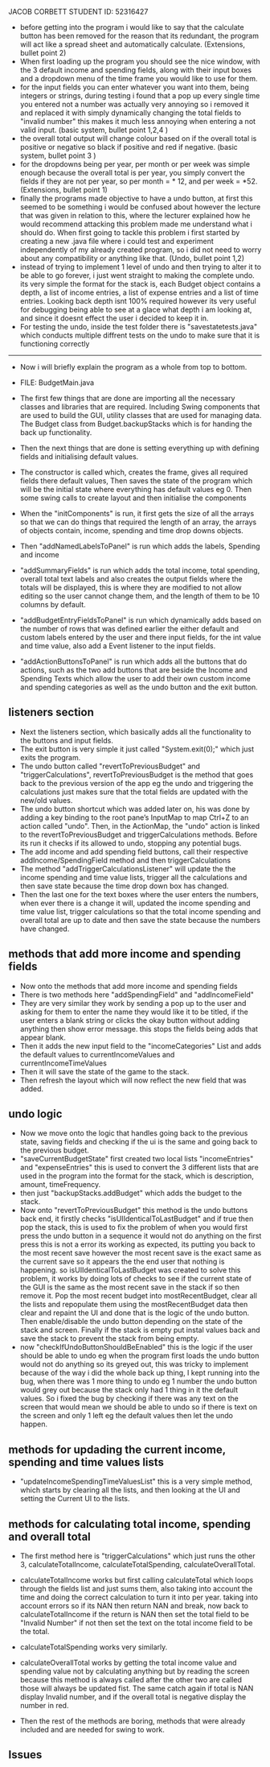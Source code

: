 JACOB CORBETT
STUDENT ID: 52316427

- before getting into the program i would like to say that the calculate button has been removed for the reason that its redundant, the program will act like a spread sheet and automatically calculate. (Extensions, bullet point 2)
- When first loading up the program you should see the nice window, with the 3 default income and spending fields, along with their input boxes and a dropdown menu of the time frame you would like to use for them.
- for the input fields you can enter whatever you want into them, being integers or strings, during testing i found that a pop up every single time you entered not a number was actually very annoying so i removed it and replaced it with simply dynamically changing the total fields to "invalid number" this makes it much less annoying when entering a not valid input. (basic system, bullet point 1,2,4 )
- the overall total output will change colour based on if the overall total is positive or negative so black if positive and red if negative. (basic system, bullet point 3 )
- for the dropdowns being per year, per month or per week was simple enough because the overall total is per year, you simply convert the fields if they are not per year, so per month = * 12, and per week = *52. (Extensions, bullet point 1)
- finally the programs made objective to have a undo button, at first this seemed to be something i would be confused about however the lecture that was given in relation to this, where the lecturer explained how he would recommend attacking this problem made me understand what i should do. When first going to tackle this problem i first started by creating a new .java file where i could test and experiment independently of my already created program, so i did not need to worry about any compatibility or anything like that. (Undo, bullet point 1,2)
- instead of trying to implement 1 level of undo and then trying to alter it to be able to go forever, i just went straight to making the complete undo. its very simple the format for the stack is, each Budget object contains a depth, a list of income entries, a list of expense entries and a list of time entries. Looking back depth isnt 100% required however its very useful for debugging being able to see at a glace what depth i am looking at, and since it doesnt effect the user i decided to keep it in.
- For testing the undo, inside the test folder there is "savestatetests.java" which conducts multiple diffrent tests on the undo to make sure that it is functioning correctly

---

- Now i will briefly explain the program as a whole from top to bottom.
- FILE: BudgetMain.java

- The first few things that are done are importing all the necessary classes and libraries that are required. Including Swing components that are used to build the GUI, utility classes that are used for managing data. The Budget class from Budget.backupStacks which is for handing the back up functionality.
- Then the next things that are done is setting everything up with defining fields and initialising default values.

- The constructor is called which, creates the frame, gives all required fields there default values, Then saves the state of the program which will be the initial state where everything has default values eg 0. Then some swing calls to create layout and then initialise the components

- When the "initComponents" is run, it first gets the size of all the arrays so that we can do things that required the length of an array, the arrays of objects contain, income, spending and time drop downs objects.
- Then "addNamedLabelsToPanel" is run which adds the labels, Spending and income
- "addSummaryFields" is run which adds the total income, total spending, overall total text labels and also creates the output fields where the totals will be displayed, this is where they are modified to not allow editing so the user cannot change them, and the length of them to be 10 columns by default.
- "addBudgetEntryFieldsToPanel" is run which dynamically adds based on the number of rows that was defined earlier the either default and custom labels entered by the user and there input fields, for the int value and time value, also add a Event listener to the input fields.
- "addActionButtonsToPanel" is run which adds all the buttons that do actions, such as the two add buttons that are beside the Income and Spending Texts which allow the user to add their own custom income and spending categories as well as the undo button and the exit button.

## listeners section

- Next the listeners section, which basically adds all the functionality to the buttons and input fields.
- The exit button is very simple it just called "System.exit(0);" which just exits the program.
- The undo button called "revertToPreviousBudget" and "triggerCalculations", revertToPreviousBudget is the method that goes back to the previous version of the app eg the undo and triggering the calculations just makes sure that the total fields are updated with the new/old values.
- The undo button shortcut which was added later on, his was done by adding a key binding to the root pane’s InputMap to map Ctrl+Z to an action called "undo". Then, in the ActionMap, the "undo" action is linked to the revertToPreviousBudget and triggerCalculations methods. Before its run it checks if its allowed to undo, stopping any potential bugs.
- The add income and add spending field buttons, call their respective addIncome/SpendingField method and then triggerCalculations
- The method "addTriggerCalculationsListener" will update the the income spending and time value lists, trigger all the calculations and then save state because the time drop down box has changed.
- Then the last one for the text boxes where the user enters the numbers, when ever there is a change it will, updated the income spending and time value list, trigger calculations so that the total income spending and overall total are up to date and then save the state because the numbers have changed.

## methods that add more income and spending fields

- Now onto the methods that add more income and spending fields
- There is two methods here "addSpendingField" and "addIncomeField"
- They are very similar they work by sending a pop up to the user and asking for them to enter the name they would like it to be titled, if the user enters a blank string or clicks the okay button without adding anything then show error message. this stops the fields being adds that appear blank.
- Then it adds the new input field to the "incomeCategories" List and adds the default values to currentIncomeValues and currentIncomeTimeValues
- Then it will save the state of the game to the stack.
- Then refresh the layout which will now reflect the new field that was added.

## undo logic

- Now we move onto the logic that handles going back to the previous state, saving fields and checking if the ui is the same and going back to the previous budget.
- "saveCurrentBudgetState" first created two local lists "incomeEntries" and "expenseEntries" this is used to convert the 3 different lists that are used in the program into the format for the stack, which is description, amount, timeFrequency.
- then just "backupStacks.addBudget" which adds the budget to the stack.
- Now onto "revertToPreviousBudget" this method is the undo buttons back end, it firstly checks "isUIIdenticalToLastBudget" and if true then pop the stack, this is used to fix the problem of when you would first press the undo button in a sequence it would not do anything on the first press this is not a error its working as expected, its putting you back to the most recent save however the most recent save is the exact same as the current save so it appears the the end user that nothing is happening. so isUIIdenticalToLastBudget was created to solve this problem, it works by doing lots of checks to see if the current state of the GUI is the same as the most recent save in the stack if so then remove it. Pop the most recent budget into mostRecentBudget, clear all the lists and repopulate them using the mostRecentBudget data then clear and repaint the UI and done that is the logic of the undo button. Then enable/disable the undo button depending on the state of the stack and screen. Finally if the stack is empty put instal values back and save the stack to prevent the stack from being empty.
- now "checkIfUndoButtonShouldBeEnabled" this is the logic if the user should be able to undo eg when the program first loads the undo button would not do anything so its greyed out, this was tricky to implement because of the way i did the whole back up thing, I kept running into the bug, when there was 1 more thing to undo eg 1 number the undo button would grey out because the stack only had 1 thing in it the default values. So i fixed the bug by checking if there was any text on the screen that would mean we should be able to undo so if there is text on the screen and only 1 left eg the default values then let the undo happen.

## methods for updading the current income, spending and time values lists

- "updateIncomeSpendingTimeValuesList" this is a very simple method, which starts by clearing all the lists, and then looking at the UI and setting the Current UI to the lists.

## methods for calculating total income, spending and overall total

- The first method here is "triggerCalculations" which just runs the other 3, calculateTotalIncome, calculateTotalSpending, calculateOverallTotal.
- calculateTotalIncome works but first calling calculateTotal which loops through the fields list and just sums them, also taking into account the time and doing the correct calculation to turn it into per year. taking into account errors so if its NAN then return NAN and break, now back to calculateTotalIncome if the return is NAN then set the total field to be "Invalid Number" if not then set the text on the total income field to be the total.
- calculateTotalSpending works very similarly.
- calculateOverallTotal works by getting the total income value and spending value not by calculating anything but by reading the screen because this method is always called after the other two are called those will always be updated fist. The same catch again if total is NAN display Invalid number, and if the overall total is negative display the number in red.

- Then the rest of the methods are boring, methods that were already included and are needed for swing to work.

## Issues
